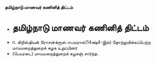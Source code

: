 **தமிழ்நாடு மாணவர் கணினித் திட்டம்**
- # தமிழ்நாடு மாணவர் கணினித் திட்டம்
- n. கிறிஸ்தியன் ரோசன்க்ரூஸ் எபவரால்(14க்ஷ்4-இல்) தோற்றுவிக்கப்பெற்ற மாயமறைத்துறைக் கழக உறுப்பினர்
- (பெயரடை) மாயமறைத்துறைக் கழகஞ் சார்ந்த.

